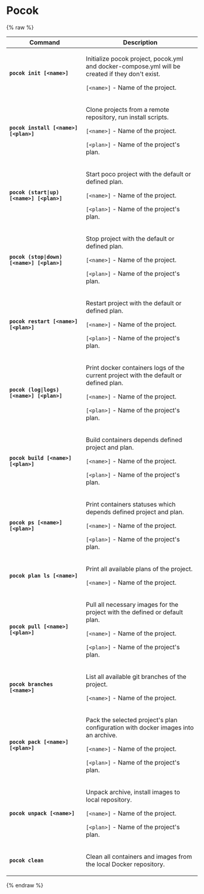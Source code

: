 # Pocok
{% raw %}
<table>
  <thead>
  <tr>
    <th width="40%"><b>Command</b></th>
    <th width="60%"><b>Description</b></th>
  </tr>
  </thead>
  <tbody>
  <tr>
    <td><b><code>pocok init [&lt;name&gt;]</code></b></td>
    <td>
      <p>Initialize pocok project, pocok.yml and docker-compose.yml will be created if they don't exist.</p>
      <p><code>[&lt;name&gt;]</code> - Name of the project.</p>
    </td>
  </tr>
  <tr>
    <td><b><code>pocok install [&lt;name&gt;] [&lt;plan&gt;]</code></b></td>
    <td>
      <p>Clone projects from a remote repository, run install scripts.</p>
      <p><code>[&lt;name&gt;]</code> - Name of the project.</p>
      <p><code>[&lt;plan&gt;]</code> - Name of the project's plan.</p>
    </td>
  </tr>
  <tr>
    <td><b><code>pocok (start|up) [&lt;name&gt;] [&lt;plan&gt;]</code></b></td>
    <td>
      <p>Start poco project with the default or defined plan.</p>
      <p><code>[&lt;name&gt;]</code> - Name of the project.</p>
      <p><code>[&lt;plan&gt;]</code> - Name of the project's plan.</p>
    </td>
  </tr>
  <tr>
    <td><b><code>pocok (stop|down) [&lt;name&gt;] [&lt;plan&gt;]</code></b></td>
    <td>
      <p>Stop project with the default or defined plan.</p>
      <p><code>[&lt;name&gt;]</code> - Name of the project.</p>
      <p><code>[&lt;plan&gt;]</code> - Name of the project's plan.</p>
    </td>
  </tr>
  <tr>
    <td><b><code>pocok restart [&lt;name&gt;] [&lt;plan&gt;]</code></b></td>
    <td>
      <p>Restart project with the default or defined plan.</p>
      <p><code>[&lt;name&gt;]</code> - Name of the project.</p>
      <p><code>[&lt;plan&gt;]</code> - Name of the project's plan.</p>
    </td>
  </tr>
  <tr>
    <td><b><code>pocok (log|logs) [&lt;name&gt;] [&lt;plan&gt;]</code></b></td>
    <td>
      <p>Print docker containers logs of the current project with the default or defined plan.</p>
      <p><code>[&lt;name&gt;]</code> - Name of the project.</p>
      <p><code>[&lt;plan&gt;]</code> - Name of the project's plan.</p>
    </td>
  </tr>
  <tr>
    <td><b><code>pocok build [&lt;name&gt;] [&lt;plan&gt;]</code></b></td>
    <td>
      <p>Build containers depends defined project and plan.</p>
      <p><code>[&lt;name&gt;]</code> - Name of the project.</p>
      <p><code>[&lt;plan&gt;]</code> - Name of the project's plan.</p>
    </td>
  </tr>
  <tr>
    <td><b><code>pocok ps [&lt;name&gt;] [&lt;plan&gt;]</code></b></td>
    <td>
      <p>Print containers statuses which depends defined project and plan.</p>
      <p><code>[&lt;name&gt;]</code> - Name of the project.</p>
      <p><code>[&lt;plan&gt;]</code> - Name of the project's plan.</p>
    </td>
  </tr>
  <tr>
    <td><b><code>pocok plan ls [&lt;name&gt;]</code></b></td>
    <td>
      <p>Print all available plans of the project.</p>
      <p><code>[&lt;name&gt;]</code> - Name of the project.</p>
    </td>
  </tr>
  <tr>
    <td><b><code>pocok pull [&lt;name&gt;] [&lt;plan&gt;]</code></b></td>
    <td>
      <p>Pull all necessary images for the project with the defined or default plan.</p>
      <p><code>[&lt;name&gt;]</code> - Name of the project.</p>
      <p><code>[&lt;plan&gt;]</code> - Name of the project's plan.</p>
    </td>
  </tr>
  <tr>
    <td><b><code>pocok branches [&lt;name&gt;]</code></b></td>
    <td>
      <p>List all available git branches of the project.</p>
      <p><code>[&lt;name&gt;]</code> - Name of the project.</p>
    </td>
  </tr>
  <tr>
    <td><b><code>pocok pack [&lt;name&gt;] [&lt;plan&gt;]</code></b></td>
    <td>
      <p>Pack the selected project's plan configuration with docker images into an archive.</p>
      <p><code>[&lt;name&gt;]</code> - Name of the project.</p>
      <p><code>[&lt;plan&gt;]</code> - Name of the project's plan.</p>
    </td>
  </tr>
  <tr>
    <td><b><code>pocok unpack [&lt;name&gt;]</code></b></td>
    <td>
      <p>Unpack archive, install images to local repository.</p>
      <p><code>[&lt;name&gt;]</code> - Name of the project.</p>
      <p><code>[&lt;plan&gt;]</code> - Name of the project's plan.</p>
    </td>
  </tr>
  <tr>
    <td><b><code>pocok clean</code></b></td>
    <td><p>Clean all containers and images from the local Docker repository.</p></td>
  </tr>
  </tbody>
</table>
{% endraw %}